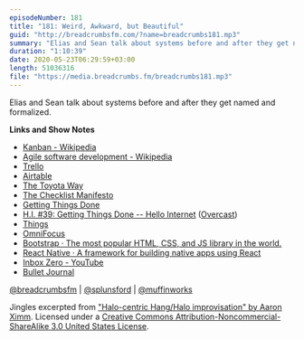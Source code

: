 ```yaml
---
episodeNumber: 181
title: "181: Weird, Awkward, but Beautiful"
guid: "http://breadcrumbsfm.com/?name=breadcrumbs181.mp3"
summary: "Elias and Sean talk about systems before and after they get named and formalized."
duration: "1:10:39"
date: 2020-05-23T06:29:59+03:00
length: 51036316
file: "https://media.breadcrumbs.fm/breadcrumbs181.mp3"
---
```

Elias and Sean talk about systems before and after they get named and formalized.

**Links and Show Notes**
- [Kanban - Wikipedia](https://en.wikipedia.org/wiki/Kanban)
- [Agile software development - Wikipedia](https://en.wikipedia.org/wiki/Agile_software_development)
- [Trello](https://trello.com/)
- [Airtable](https://airtable.com/)
- [The Toyota Way](http://www.amazon.com/dp/B000SEGIVS/?tag=breadcrumbsfm-20)
- [The Checklist Manifesto](http://www.amazon.com/dp/B0030V0PEW/?tag=breadcrumbsfm-20)
- [Getting Things Done](http://www.amazon.com/dp/B00KWG9M2E/?tag=breadcrumbsfm-20)
- [H.I. #39: Getting Things Done -- Hello Internet](http://www.hellointernet.fm/podcast/39) ([Overcast](https://overcast.fm/+B1qxcbb3w))
- [Things](https://culturedcode.com/things/)
- [OmniFocus](https://www.omnigroup.com/omnifocus/)
- [Bootstrap · The most popular HTML, CSS, and JS library in the world.](https://getbootstrap.com/)
- [React Native · A framework for building native apps using React](https://reactnative.dev/)
- [Inbox Zero - YouTube](https://youtu.be/z9UjeTMb3Yk)
- [Bullet Journal](https://bulletjournal.com/)

[@breadcrumbsfm](https://twitter.com/breadcrumbsfm) | [@splunsford](https://twitter.com/splunsford) | [@muffinworks](https://twitter.com/muffinworks)

Jingles excerpted from ["Halo-centric Hang/Halo improvisation" by Aaron Ximm](http://freemusicarchive.org/music/aaron_ximm/handpans_and_the_hang/). Licensed under a [Creative Commons Attribution-Noncommercial-ShareAlike 3.0 United States License](http://creativecommons.org/licenses/by-nc-sa/3.0/us/).
